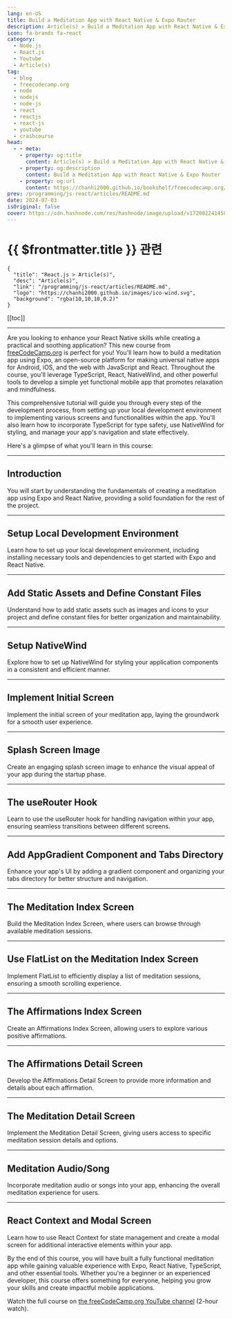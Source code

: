 ```yaml
---
lang: en-US
title: Build a Meditation App with React Native & Expo Router
description: Article(s) > Build a Meditation App with React Native & Expo Router
icon: fa-brands fa-react
category: 
  - Node.js
  - React.js
  - Youtube
  - Article(s)
tag: 
  - blog
  - freecodecamp.org
  - node
  - nodejs
  - node-js
  - react
  - reactjs
  - react-js
  - youtube
  - crashcourse
head:
  - - meta:
    - property: og:title
      content: Article(s) > Build a Meditation App with React Native & Expo Router
    - property: og:description
      content: Build a Meditation App with React Native & Expo Router
    - property: og:url
      content: https://chanhi2000.github.io/bookshelf/freecodecamp.org/build-a-meditation-app-with-react-native-expo-router.html
prev: /programming/js-react/articles/README.md
date: 2024-07-03
isOriginal: false
cover: https://cdn.hashnode.com/res/hashnode/image/upload/v1720022414585/f0f87e6e-c5b4-4ea3-8ccb-d56c14e2d94f.jpeg
---
```


# {{ $frontmatter.title }} 관련

```component VPCard
{
  "title": "React.js > Article(s)",
  "desc": "Article(s)",
  "link": "/programming/js-react/articles/README.md",
  "logo": "https://chanhi2000.github.io/images/ico-wind.svg",
  "background": "rgba(10,10,10,0.2)"
}
```

[[toc]]

---

<SiteInfo
  name="Build a Meditation App with React Native & Expo Router"
  desc="Are you looking to enhance your React Native skills while creating a practical and soothing application? This new course from freeCodeCamp.org is perfect for you! You'll learn how to build a meditation app using Expo, an open-source platform for maki..."
  url="https://freecodecamp.org/news/build-a-meditation-app-with-react-native-expo-router/"
  logo="https://cdn.freecodecamp.org/universal/favicons/favicon.ico"
  preview="https://cdn.hashnode.com/res/hashnode/image/upload/v1720022414585/f0f87e6e-c5b4-4ea3-8ccb-d56c14e2d94f.jpeg"/>

Are you looking to enhance your React Native skills while creating a practical and soothing application? This new course from [<FontIcon icon="fa-brands fa-free-code-camp"/>freeCodeCamp.org](http://freeCodeCamp.org) is perfect for you! You'll learn how to build a meditation app using Expo, an open-source platform for making universal native apps for Android, iOS, and the web with JavaScript and React. Throughout the course, you'll leverage TypeScript, React, NativeWind, and other powerful tools to develop a simple yet functional mobile app that promotes relaxation and mindfulness.

This comprehensive tutorial will guide you through every step of the development process, from setting up your local development environment to implementing various screens and functionalities within the app. You'll also learn how to incorporate TypeScript for type safety, use NativeWind for styling, and manage your app's navigation and state effectively.

Here's a glimpse of what you'll learn in this course:

---

## Introduction

You will start by understanding the fundamentals of creating a meditation app using Expo and React Native, providing a solid foundation for the rest of the project.

---

## Setup Local Development Environment

Learn how to set up your local development environment, including installing necessary tools and dependencies to get started with Expo and React Native.

---

## Add Static Assets and Define Constant Files

Understand how to add static assets such as images and icons to your project and define constant files for better organization and maintainability.

---

## Setup NativeWind

Explore how to set up NativeWind for styling your application components in a consistent and efficient manner.

---

## Implement Initial Screen

Implement the initial screen of your meditation app, laying the groundwork for a smooth user experience.

---

## Splash Screen Image

Create an engaging splash screen image to enhance the visual appeal of your app during the startup phase.

---

## The useRouter Hook

Learn to use the useRouter hook for handling navigation within your app, ensuring seamless transitions between different screens.

---

## Add AppGradient Component and Tabs Directory

Enhance your app's UI by adding a gradient component and organizing your tabs directory for better structure and navigation.

---

## The Meditation Index Screen

Build the Meditation Index Screen, where users can browse through available meditation sessions.

---

## Use FlatList on the Meditation Index Screen

Implement FlatList to efficiently display a list of meditation sessions, ensuring a smooth scrolling experience.

---

## The Affirmations Index Screen

Create an Affirmations Index Screen, allowing users to explore various positive affirmations.

---

## The Affirmations Detail Screen

Develop the Affirmations Detail Screen to provide more information and details about each affirmation.

---

## The Meditation Detail Screen

Implement the Meditation Detail Screen, giving users access to specific meditation session details and options.

---

## Meditation Audio/Song

Incorporate meditation audio or songs into your app, enhancing the overall meditation experience for users.

---

## React Context and Modal Screen

Learn how to use React Context for state management and create a modal screen for additional interactive elements within your app.

By the end of this course, you will have built a fully functional meditation app while gaining valuable experience with Expo, React Native, TypeScript, and other essential tools. Whether you're a beginner or an experienced developer, this course offers something for everyone, helping you grow your skills and create impactful mobile applications.

Watch the full course on [<FontIcon icon="fa-brands fa-youtube"/>the freeCodeCamp.org YouTube channel](https://youtu.be/9UKCv9T_rIo) (2-hour watch).

<VidStack src="youtube/9UKCv9T_rIo" />

